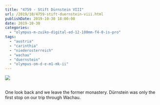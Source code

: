 ```yaml
---
title: "4759 - Stift Dürnstein VIII"
url: /2019/10/4759-stift-duernstein-viii.html
publishDate: 2019-10-30 18:00:00
date: 2019-10-30
categories: 
  - "olympus-m-zuiko-digital-ed-12-100mm-f4-0-is-pro"
tags: 
  - "austria"
  - "carinthia"
  - "niederosterreich"
  - "wachau"
  - "duernstein"
  - "olympus-om-d-e-m1-mk-ii"
---
```

<div class="container">
<div class="center"><a target="_blank" href="https://d25zfm9zpd7gm5.cloudfront.net/1200x1200/2018/20180430_113733_lr.jpg"><img class="webfeedsFeaturedVisual" src="https://d25zfm9zpd7gm5.cloudfront.net/0600x0600/2018/20180430_113733_lr.jpg" /></a></div>
</div>
<br />

One look back and we leave the former monastery. Dürnstein was only
the first stop on our trip through Wachau.